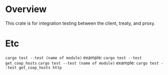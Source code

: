 # Overview

This crate is for integration testing between the client, treaty, and proxy. 


# Etc

`cargo test --test (name of module)` example: `cargo test --test get_coop_hosts`
`cargo test --test (name of module)` example: `cargo test --test get_coop_hosts http`